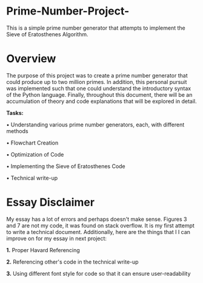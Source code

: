 # Prime-Number-Project-
This is a simple prime number generator that attempts to implement the Sieve of Eratosthenes Algorithm. 

# Overview 
The purpose of this project was to create a prime number generator that could produce up to two million primes. In addition, this personal pursuit was implemented such that one could understand the introductory syntax of the Python language. Finally, throughout this document, there will be an accumulation of theory and code explanations that will be explored in detail. 

  **Tasks:**
  
•	Understanding various prime number generators, each, with different methods

•	Flowchart Creation

•	Optimization of Code 

• Implementing the  Sieve of Eratosthenes Code 

•	Technical write-up

# Essay Disclaimer 
My essay has a lot of errors and perhaps doesn't make sense. Figures 3 and 7 are not my code, it was found on stack overflow.  It is my first attempt to write a technical document. Additionally, here are the things that I I can improve on for my essay in next project: 

  **1.** Proper Havard Referencing
  
  **2.** Referencing other's code in the technical write-up
  
  **3.** Using different font style for code so that it can ensure user-readability
